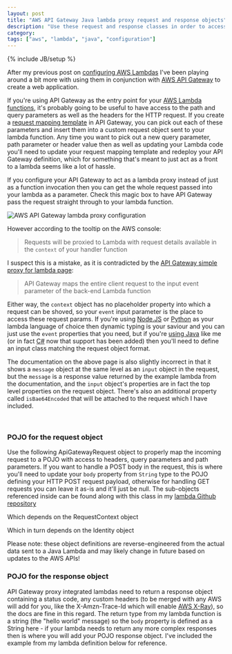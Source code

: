 ```yaml
---
layout: post
title: "AWS API Gateway Java lambda proxy request and response objects"
description: "Use these request and response classes in order to access the whole HTTP request using an AWS Lambda proxy integration in API Gateway"
category: 
tags: ["aws", "lambda", "java", "configuration"]
---
```

{% include JB/setup %}

After my previous post on [configuring AWS Lambdas](http://willhamill.com/2016/11/09/aws-lambda-java-configuration-in-dynamodb) I've been playing around a bit more with using them in conjunction with [AWS API Gateway](http://docs.aws.amazon.com/apigateway/latest/developerguide/welcome.html) to create a web application. 

If you're using API Gateway as the entry point for your [AWS Lambda functions](http://docs.aws.amazon.com/lambda/latest/dg/welcome.html), it's probably going to be useful to have access to the path and query parameters as well as the headers for the HTTP request. If you create a [request mapping template](http://docs.aws.amazon.com/apigateway/latest/developerguide/api-gateway-mapping-template-reference.html) in API Gateway, you can pick out each of these parameters and insert them into a custom request object sent to your lambda function. Any time you want to pick out a new query parameter, path parameter or header value then as well as updating your Lambda code you'll need to update your request mapping template and redeploy your API Gateway definition, which for something that's meant to just act as a front to a lambda seems like a lot of hassle.

If you configure your API Gateway to act as a lambda proxy instead of just as a function invocation then you can get the whole request passed into your lambda as a parameter. Check this magic box to have API Gateway pass the request straight through to your lambda function.

![AWS API Gateway lambda proxy configuration](../../../../assets/images/20161212_lambda_proxy_configuration.png)

However according to the tooltip on the AWS console:

> Requests will be proxied to Lambda with request details available in the `context` of your handler function  

I suspect this is a mistake, as it is contradicted by the [API Gateway simple proxy for lambda page](http://docs.aws.amazon.com/apigateway/latest/developerguide/api-gateway-set-up-simple-proxy.html#api-gateway-simple-proxy-for-lambda-input-format):

> API Gateway maps the entire client request to the input event parameter of the back-end Lambda function  

Either way, the `context` object has no placeholder property into which a request can be shoved, so your `event` input parameter is the place to access these request params. If you're using [Node.JS](http://docs.aws.amazon.com/lambda/latest/dg/programming-model.html) or [Python](http://docs.aws.amazon.com/lambda/latest/dg/python-programming-model.html) as your lambda language of choice then dynamic typing is your saviour and you can just use the `event` properties that you need, but if you're [using Java](http://docs.aws.amazon.com/lambda/latest/dg/java-programming-model.html) like me (or in fact [C#](http://docs.aws.amazon.com/lambda/latest/dg/dotnet-programming-model.html) now that support has been added) then you'll need to define an input class matching the request object format.

The documentation on the above page is also slightly incorrect in that it shows a `message` object at the same level as an `input` object in the request, but the `message` is a response value returned by the example lambda from the documentation, and the `input` object's properties are in fact the top level properties on the request object. There's also an additional property called `isBae64Encoded` that will be attached to the request which I have included.

<br />

### POJO for the request object

Use the following ApiGatewayRequest object to properly map the incoming request to a POJO with access to headers, query parameters and path parameters. If you want to handle a POST body in the request, this is where you'll need to update your `body` property from `String` type to the POJO defining your HTTP POST request payload, otherwise for handling GET requests you can leave it as-is and it'll just be null. The sub-objects referenced inside can be found along with this class in my [lambda Github repository](https://github.com/willh/lambda-helloworld-config)

<script src="https://gist.github.com/willh/dc55a31467aa6be38497e1de19cf342b.js"></script>

Which depends on the RequestContext object

<script src="https://gist.github.com/willh/cb68cad2486565d87d4d3d7f961e1e05.js"></script>

Which in turn depends on the Identity object

<script src="https://gist.github.com/willh/4c40dd310f9fa205c406e1103f849f16.js"></script>

Please note: these object definitions are reverse-engineered from the actual data sent to a Java Lambda and may likely change in future based on updates to the AWS APIs!


### POJO for the response object

API Gateway proxy integrated lambdas need to return a response object containing a status code, any custom headers (to be merged with any AWS will add for you, like the X-Amzn-Trace-Id which will enable [AWS X-Ray](https://aws.amazon.com/xray/)), so the docs are fine in this regard. The return type from my lambda function is a string (the "hello world" message) so the `body` property is defined as a String here - if your lambda needs to return any more complex responses then is where you will add your POJO response object. I've included the example from my lambda definition below for reference.

<script src="https://gist.github.com/willh/24c98231591355d68534826211198d40.js"></script>

